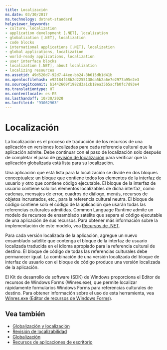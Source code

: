 ```yaml
---
title: Localización
ms.date: 03/30/2017
ms.technology: dotnet-standard
helpviewer_keywords:
- culture, localization
- application development [.NET], localization
- globalization [.NET], localization
- code blocks
- international applications [.NET], localization
- global applications, localization
- world-ready applications, localization
- user interface blocks
- localization [.NET], about localization
- localizing resources
ms.assetid: 49d520d7-92d7-44ee-bb24-8b615db1d41b
ms.openlocfilehash: e92184f48b2d2255138da5b2a6e7e2977a95e2e3
ms.sourcegitcommit: b1442669f1982d3a1cb18ea35b5acfb0fc7d93e4
ms.translationtype: HT
ms.contentlocale: es-ES
ms.lasthandoff: 10/30/2020
ms.locfileid: "93062963"
---
```

# <a name="localization"></a>Localización

La localización es el proceso de traducción de los recursos de una aplicación en versiones localizadas para cada referencia cultural que la aplicación admite. Debe continuar con el paso de localización solo después de completar el paso de [revisión de localización](localizability-review.md) para verificar que la aplicación globalizada está lista para su localización.

Una aplicación que está lista para la localización se divide en dos bloques conceptuales: un bloque que contiene todos los elementos de la interfaz de usuario y otro que contiene código ejecutable. El bloque de la interfaz de usuario contiene solo los elementos localizables de dicha interfaz, como cadenas, mensajes de error, cuadros de diálogo, menús, recursos de objetos incrustados, etc., para la referencia cultural neutra. El bloque de código contiene solo el código de la aplicación que usarán todas las referencias culturales admitidas. Common Language Runtime admite un modelo de recursos de ensamblado satélite que separa el código ejecutable de una aplicación de sus recursos. Para obtener más información sobre la implementación de este modelo, vea [Recursos de .NET](../../framework/resources/index.md).

Para cada versión localizada de la aplicación, agregue un nuevo ensamblado satélite que contenga el bloque de la interfaz de usuario localizada traducida en el idioma apropiado para la referencia cultural de destino. El bloque de código de todas las referencias culturales debe permanecer igual. La combinación de una versión localizada del bloque de interfaz de usuario con el bloque de código produce una versión localizada de la aplicación.

El Kit de desarrollo de software (SDK) de Windows proporciona el Editor de recursos de Windows Forms (Winres.exe), que permite localizar rápidamente formularios Windows Forms para referencias culturales de destino. Para obtener información sobre el uso de esta herramienta, vea [Winres.exe (Editor de recursos de Windows Forms)](../../framework/tools/winres-exe-windows-forms-resource-editor.md).

## <a name="see-also"></a>Vea también

- [Globalización y localización](index.md)
- [Revisión de localizabilidad](localizability-review.md)
- [Globalización](globalization.md)
- [Recursos de aplicaciones de escritorio](../../framework/resources/index.md)
